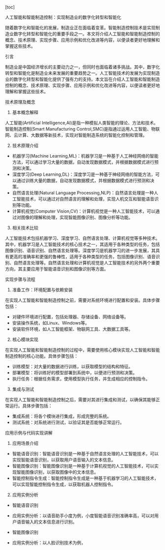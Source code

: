 
[toc]                    
                
                
人工智能和智能制造控制：实现制造业的数字化转型和智能化

随着数字化和智能化的发展，制造业正在面临着变革。智能制造控制技术是实现制造业数字化转型和智能化的重要手段之一。本文将介绍人工智能和智能制造控制的概念、技术原理、实现步骤、应用示例和优化改进等内容，以便读者更好地理解和掌握这些技术。

引言

制造业是中国经济增长的主要动力之一，但同时也面临着诸多挑战。其中，数字化转型和智能化是制造业未来发展的重要趋势之一。人工智能技术的发展为实现制造业的数字化转型和智能化提供了强有力的支持。本文旨在介绍人工智能和智能制造控制的概念、技术原理、实现步骤、应用示例和优化改进等内容，以便读者更好地理解和掌握这些技术。

技术原理及概念

1. 基本概念解释

人工智能(Artificial Intelligence,AI)是指一种模拟人类智能的理论、方法和技术。智能制造控制(Smart Manufacturing Control,SMC)是指通过运用人工智能、物联网、云计算、大数据等新技术，实现对智能制造系统的智能化控制和管理。

2. 技术原理介绍

- 机器学习(Machine Learning,ML)：机器学习是一种基于人工神经网络的智能方法，可以通过学习大量的数据，自动发现数据模式，并根据数据模式进行预测和决策。
- 深度学习(Deep Learning,DL)：深度学习是一种基于神经网络的智能方法，可以通过训练大量的数据，自动发现数据模式，并根据数据模式进行预测和决策。
- 自然语言处理(Natural Language Processing,NLP)：自然语言处理是一种人工智能技术，可以通过对自然语言的理解和处理，实现人机交互和智能语音识别等功能。
- 计算机视觉(Computer Vision,CV)：计算机视觉是一种人工智能技术，可以通过对图像的理解和处理，实现智能图像识别、图像分析等功能。

3. 相关技术比较

人工智能技术包括机器学习、深度学习、自然语言处理、计算机视觉等多种技术。其中，机器学习是人工智能技术的核心技术之一，其适用于各种类型的任务，包括图像识别、语音识别、自然语言处理等。深度学习是机器学习的进一步发展，其具有更高的准确率和更强的鲁棒性，适用于各种类型的任务，包括图像识别、语音识别、自然语言处理等。自然语言处理和计算机视觉是人工智能技术的另外两个重要方向，其主要应用于智能语音识别和图像识别等方面。

实现步骤与流程

1. 准备工作：环境配置与依赖安装

在实现人工智能和智能制造控制之前，需要对系统环境进行配置和安装。具体步骤包括：

- 对硬件环境进行配置，包括处理器、存储设备、网络设备等。
- 安装操作系统，如Linux、Windows等。
- 安装软件环境，如人工智能框架、物联网工具、大数据工具等。

2. 核心模块实现

在实现人工智能和智能制造控制的过程中，需要使用核心模块实现人工智能和智能制造控制的核心功能。具体步骤包括：

- 训练模型：对大量的数据进行训练，以获取模型的结构和特征。
- 部署模型：将训练好的模型部署到系统中，以便进行预测和决策。
- 执行任务：根据任务需求，使用模型执行任务，并生成相应的控制指令。

3. 集成与测试

在实现人工智能和智能制造控制之后，需要对其进行集成和测试，以确保其能够正常运行。具体步骤包括：

- 集成系统：将各个模块进行集成，形成完整的系统。
- 测试系统：对系统进行测试，以验证其是否能够正常运行。

应用示例与代码实现讲解

1. 应用场景介绍

- 智能语音识别：智能语音识别是一种基于自然语言处理的人工智能技术，可以实现智能语音识别，以获取用户语音输入的文本信息。
- 智能图像识别：智能图像识别是一种基于计算机视觉的人工智能技术，可以实现智能图像识别，以获取图像中的文本信息。
- 智能控制指令生成：智能控制指令生成是一种基于机器学习的人工智能技术，可以实现智能控制指令生成，以获取机器人控制指令。

2. 应用实例分析

- 智能语音识别

- 应用实例分析：以语音助手小度为例，小度智能语音识别准确率高，可以对用户语音输入的文本信息进行识别。

- 智能图像识别

- 应用实例分析：以人脸识别技术为例，

